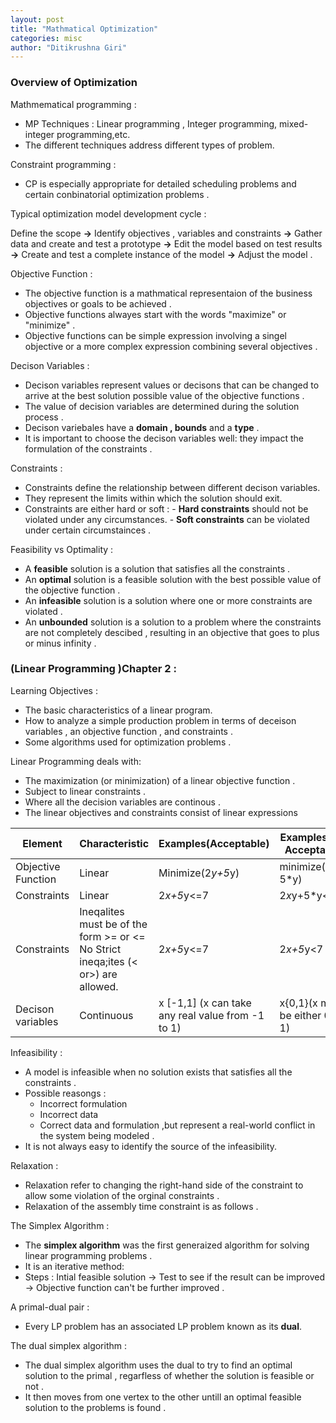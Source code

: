 ```yaml
---
layout: post
title: "Mathmatical Optimization"
categories: misc
author: "Ditikrushna Giri"
---
```




### Overview of Optimization 

Mathmematical programming : 
- MP Techniques : Linear programming , Integer programming, mixed-integer programming,etc.  
- The different techniques address different types of problem. 

Constraint programming : 
- CP is especially appropriate for detailed scheduling problems and certain conbinatorial optimization problems . 


Typical optimization model development cycle : 

Define the scope **->** Identify objectives , variables and constraints **->** Gather data and create and test a prototype **->** Edit the model based on test results **->** Create and test a complete instance of the model **->** Adjust the model . 

Objective Function : 
- The objective function is a mathmatical representaion of the business objectives or goals to be achieved . 
- Objective functions alwayes start with the words "maximize" or "minimize" .
- Objective functions can be simple expression involving a singel objective or a more complex expression combining several objectives . 

Decison Variables : 
- Decison variables represent values or decisons that can be changed to arrive at the best solution possible value of the objective functions . 
- The value of decision variables are determined during the solution process . 
- Decison variebales have a **domain , bounds** and a **type** . 
- It is important to choose the decison variables well: they impact the formulation of the constraints . 

Constraints : 
- Constraints define the relationship between different decison variables.
- They represent the limits within which the solution should exit. 
- Constraints are either hard or soft : 
		- **Hard constraints** should not be violated under any circumstances.
		-  **Soft constraints** can be violated under certain circumstainces .

Feasibility vs Optimality : 
- A **feasible** solution is a solution that satisfies all the constraints . 
- An **optimal** solution is a feasible solution with the best possible value of the objective function .
- An **infeasible** solution is a solution where one or more constraints are violated .
- An **unbounded** solution is a solution to a problem where the constraints are not completely descibed , resulting in an objective that goes to plus or minus infinity . 


### (Linear Programming )Chapter 2 :
 Learning Objectives : 
 - The basic characteristics of a linear program.
 - How to analyze a simple production problem in terms of deceison variables , an objective function , and constraints .
 - Some algorithms used for optimization problems . 
 
Linear Programming deals with:
- The maximization (or minimization) of a linear objective function .
- Subject to linear constraints .
- Where all the decision variables are continous . 
- The linear objectives and constraints consist of linear expressions 

| Element | Characteristic |Examples(Acceptable)|Examples(Not Acceptable)|
|--|--|--|--|
| Objective Function |Linear  |Minimize(2*y+5*y)|minimize(2*x*y+ 5*y)
|Constraints|Linear|2*x+5*y<=7|2*x*y+5*y<=7|
| Constraints | Ineqalites must be of the form >= or <= No Strict ineqa;ites (< or>) are allowed.|2*x+5*y<=7 | 2*x+5*y<7|
|Decison variables| Continuous | x [-1,1] (x can take any real value from -1 to 1)| x{0,1}(x must be either 0 or 1)|

Infeasibility : 
- A model is infeasible when no solution exists that satisfies all the constraints . 
- Possible reasongs : 
	- Incorrect formulation 
	- Incorrect data 
	- Correct data and formulation ,but represent a real-world conflict in the system being modeled . 
- It is not always easy to identify the source of the infeasibility. 

Relaxation : 
- Relaxation refer to changing the right-hand side of the constraint to allow some violation of the orginal constraints . 
- Relaxation of the assembly time constraint is as follows . 


The Simplex Algorithm : 
- The **simplex algorithm** was the first  generaized algorithm for solving linear programming problems . 
- It is an iterative method: 
- Steps :  Intial feasible solution -> Test to see if the result can be improved -> Objective function can't be further improved . 

A primal-dual pair : 
- Every LP problem has an associated LP problem known as its **dual**.

The dual simplex algorithm : 
- The dual simplex algorithm uses the dual to try to find an optimal solution to the primal , regarfless of whether the solution is feasible or not . 
- It then moves from one vertex to the other untill an optimal feasible solution to the problems is found .
